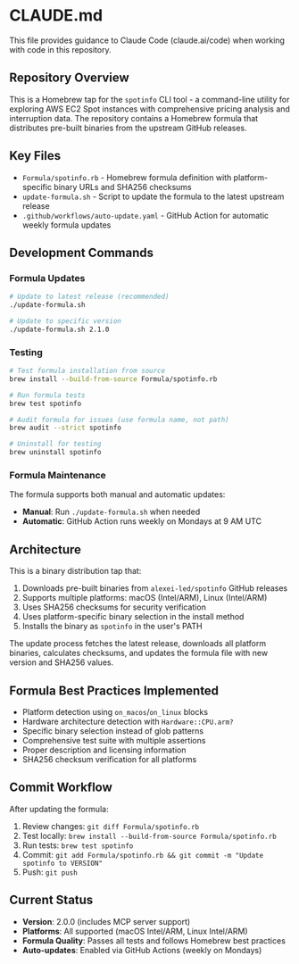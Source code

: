 # CLAUDE.md

This file provides guidance to Claude Code (claude.ai/code) when working with code in this repository.

## Repository Overview

This is a Homebrew tap for the `spotinfo` CLI tool - a command-line utility for exploring AWS EC2 Spot instances with comprehensive pricing analysis and interruption data. The repository contains a Homebrew formula that distributes pre-built binaries from the upstream GitHub releases.

## Key Files

- `Formula/spotinfo.rb` - Homebrew formula definition with platform-specific binary URLs and SHA256 checksums
- `update-formula.sh` - Script to update the formula to the latest upstream release
- `.github/workflows/auto-update.yaml` - GitHub Action for automatic weekly formula updates

## Development Commands

### Formula Updates

```bash
# Update to latest release (recommended)
./update-formula.sh

# Update to specific version
./update-formula.sh 2.1.0
```

### Testing

```bash
# Test formula installation from source
brew install --build-from-source Formula/spotinfo.rb

# Run formula tests
brew test spotinfo

# Audit formula for issues (use formula name, not path)
brew audit --strict spotinfo

# Uninstall for testing
brew uninstall spotinfo
```

### Formula Maintenance

The formula supports both manual and automatic updates:

- **Manual**: Run `./update-formula.sh` when needed
- **Automatic**: GitHub Action runs weekly on Mondays at 9 AM UTC

## Architecture

This is a binary distribution tap that:

1. Downloads pre-built binaries from `alexei-led/spotinfo` GitHub releases
2. Supports multiple platforms: macOS (Intel/ARM), Linux (Intel/ARM)
3. Uses SHA256 checksums for security verification
4. Uses platform-specific binary selection in the install method
5. Installs the binary as `spotinfo` in the user's PATH

The update process fetches the latest release, downloads all platform binaries, calculates checksums, and updates the formula file with new version and SHA256 values.

## Formula Best Practices Implemented

- Platform detection using `on_macos`/`on_linux` blocks
- Hardware architecture detection with `Hardware::CPU.arm?`
- Specific binary selection instead of glob patterns
- Comprehensive test suite with multiple assertions
- Proper description and licensing information
- SHA256 checksum verification for all platforms

## Commit Workflow

After updating the formula:

1. Review changes: `git diff Formula/spotinfo.rb`
2. Test locally: `brew install --build-from-source Formula/spotinfo.rb`
3. Run tests: `brew test spotinfo`
4. Commit: `git add Formula/spotinfo.rb && git commit -m "Update spotinfo to VERSION"`
5. Push: `git push`

## Current Status

- **Version**: 2.0.0 (includes MCP server support)
- **Platforms**: All supported (macOS Intel/ARM, Linux Intel/ARM)
- **Formula Quality**: Passes all tests and follows Homebrew best practices
- **Auto-updates**: Enabled via GitHub Actions (weekly on Mondays)